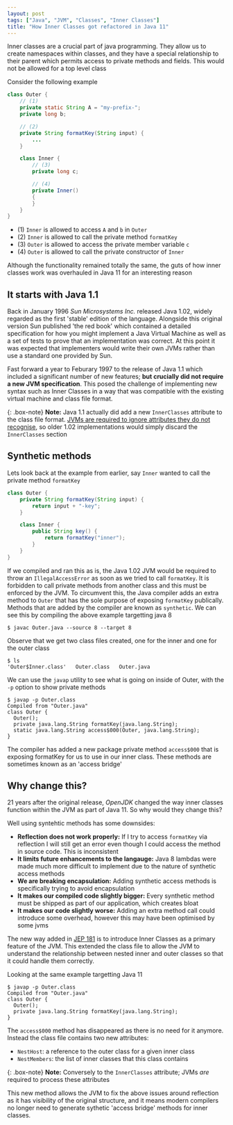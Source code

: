 ```yaml
---
layout: post
tags: ["Java", "JVM", "Classes", "Inner Classes"]
title: "How Inner Classes got refactored in Java 11"
---
```


Inner classes are a crucial part of java programming. They allow us to create namespaces within classes, and they have a special relationship to their parent which permits access to private methods and fields. This would not be allowed for a top level class

Consider the following example

```java
class Outer {
    // (1)
    private static String A = "my-prefix-";
    private long b;

    // (2)
    private String formatKey(String input) {
        ...
    }

    class Inner {
        // (3)
        private long c;

        // (4)
        private Inner()
        {
        }
    }
}

```

 * (1) `Inner` is allowed to access `A` and `b` in `Outer`
 * (2) `Inner` is allowed to call the private method `formatKey`
 * (3) `Outer` is allowed to access the private member variable `c`
 * (4) `Outer` is allowed to call the private constructor of `Inner`

Although the functionality remained totally the same, the guts of how inner classes work was overhauled in Java 11 for an interesting reason

## It starts with Java 1.1

Back in January 1996 _Sun Microsystems Inc._ released Java 1.02, widely regarded as the first 'stable' edition of the language. Alongside this original version Sun published 'the red book' which contained a detailed specification for how you might implement a Java Virtual Machine as well as a set of tests to prove that an implementation was correct. At this point it was expected that implementers would write their own JVMs rather than use a standard one provided by Sun.

Fast forward a year to Feburary 1997 to the release of Java 1.1 which included a significant number of new features; **but crucially did not require a new JVM specification**. This posed the challenge of implementing new syntax such as Inner Classes in a way that was compatible with the existing virtual machine and class file format.

{: .box-note}
**Note:** Java 1.1 actually did add a new `InnerClasses` attribute to the class file format. [JVMs are required to ignore attributes they do not recognise](https://web.archive.org/web/20080907222800/http://java.sun.com/docs/books/jvms/second_edition/html/ClassFile.doc.html#79996), so older 1.02 implementations would simply discard the `InnerClasses` section

## Synthetic methods

Lets look back at the example from earlier, say `Inner` wanted to call the private method `formatKey`

```java
class Outer {    
    private String formatKey(String input) {
        return input + "-key";
    }

    class Inner {
        public String key() {
            return formatKey("inner");
        }
    }
}
```

If we compiled and ran this as is, the Java 1.02 JVM would be required to throw an `IllegalAccessError` as soon as we tried to call `formatKey`. It is forbidden to call private methods from another class and this must be enforced by the JVM. To circumvent this, the Java compiler adds an extra method to `Outer` that has the sole purpose of exposing `formatKey` publically. Methods that are added by the compiler are known as `synthetic`. We can see this by compiling the above example targetting java 8

```
$ javac Outer.java --source 8 --target 8
```

Observe that we get two class files created, one for the inner and one for the outer class

```
$ ls
'Outer$Inner.class'   Outer.class   Outer.java
```

We can use the `javap` utility to see what is going on inside of Outer, with the `-p` option to show private methods

```
$ javap -p Outer.class 
Compiled from "Outer.java"
class Outer {
  Outer();
  private java.lang.String formatKey(java.lang.String);
  static java.lang.String access$000(Outer, java.lang.String);
}
```

The compiler has added a new package private method `access$000` that is exposing formatKey for us to use in our inner class. These methods are sometimes known as an 'access bridge'


## Why change this?

21 years after the original release, _OpenJDK_ changed the way inner classes function within the JVM as part of Java 11. So why would they change this?

Well using syntehtic methods has some downsides:
 * **Reflection does not work properly:** If I try to access `formatKey` via reflection I will still get an error even though I could access the method in source code. This is inconsistent
 * **It limits future enhancements to the langauge:** Java 8 lambdas were made much more difficult to implement due to the nature of synthetic access methods
 * **We are breaking encapsulation:** Adding synthetic access methods is specifically trying to avoid encapsulation
 * **It makes our compiled code slightly bigger:** Every synthetic method must be shipped as part of our application, which creates bloat
 * **It makes our code slightly worse:** Adding an extra method call could introduce some overhead, however this may have been optimised by some jvms

The new way added in [JEP 181](https://openjdk.org/jeps/181) is to introduce Inner Classes as a primary feature of the JVM. This extended the class file to allow the JVM to understand the relationship between nested inner and outer classes so that it could handle them correctly.

Looking at the same example targetting Java 11

```
$ javap -p Outer.class 
Compiled from "Outer.java"
class Outer {
  Outer();
  private java.lang.String formatKey(java.lang.String);
}
```

The `access$000` method has disappeared as there is no need for it anymore. Instead the class file contains two new attributes:
 * `NestHost`: a reference to the outer class for a given inner class
 * `NestMembers`: the list of inner classes that this class contains

{: .box-note}
**Note:** Conversely to the `InnerClasses` attribute; JVMs _are_ required to process these attributes

This new method allows the JVM to fix the above issues around reflection as it has visibility of the original structure, and it means modern compilers no longer need to generate sythetic 'access bridge' methods for inner classes.